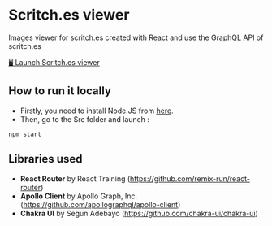 # Scritch.es viewer

Images viewer for scritch.es created with React and use the GraphQL API of scritch.es

[🖥 Launch Scritch.es viewer](https://deerislegris.github.io/)

## How to run it locally

* Firstly, you need to install Node.JS from [here](https://nodejs.org/en/download/).
* Then, go to the Src folder and launch :
```
npm start
```

## Libraries used

* **React Router** by React Training (https://github.com/remix-run/react-router)
* **Apollo Client** by Apollo Graph, Inc. (https://github.com/apollographql/apollo-client)
* **Chakra UI** by Segun Adebayo (https://github.com/chakra-ui/chakra-ui)
